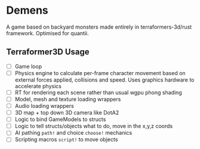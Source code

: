 # Demens

A game based on backyard monsters made entirely in terraformers-3d/rust framework. Optimised for quantii.

## Terraformer3D Usage

- [ ] Game loop
- [ ] Physics engine to calculate per-frame character movement based on external forces applied, collisions and speed. Uses graphics hardware to accelerate physics
- [ ] RT for rendering each scene rather than usual wgpu phong shading
- [ ] Model, mesh and texture loading wrappers
- [ ] Audio loading wrappers
- [ ] 3D map + top down 3D camera like DotA2
- [ ] Logic to bind GameModels to structs
- [ ] Logic to tell structs/objects what to do, move in the x,y,z coords
- [ ] AI pathing `path!` and choice `choose!` mechanics
- [ ] Scripting macros `script!` to move objects
